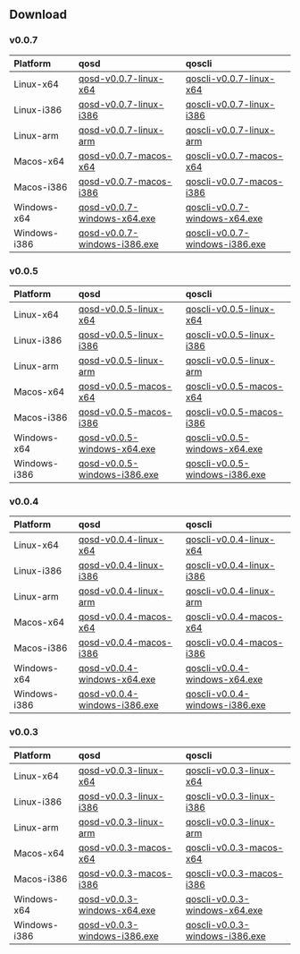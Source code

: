 
## Download

### v0.0.7

|Platform| qosd | qoscli     |
|:--|:----| :-------|
|Linux-x64|[qosd-v0.0.7-linux-x64](http://aoe-qos.oss-cn-beijing.aliyuncs.com/public/qos-testnet/v0.0.7/qosd-v0.0.7-linux-x64)|[qoscli-v0.0.7-linux-x64](http://aoe-qos.oss-cn-beijing.aliyuncs.com/public/qos-testnet/v0.0.7/qoscli-v0.0.7-linux-x64)|
|Linux-i386|[qosd-v0.0.7-linux-i386](http://aoe-qos.oss-cn-beijing.aliyuncs.com/public/qos-testnet/v0.0.7/qosd-v0.0.7-linux-i386)|[qoscli-v0.0.7-linux-i386](http://aoe-qos.oss-cn-beijing.aliyuncs.com/public/qos-testnet/v0.0.7/qoscli-v0.0.7-linux-i386)|
|Linux-arm|[qosd-v0.0.7-linux-arm](http://aoe-qos.oss-cn-beijing.aliyuncs.com/public/qos-testnet/v0.0.7/qosd-v0.0.7-linux-arm)|[qoscli-v0.0.7-linux-arm](http://aoe-qos.oss-cn-beijing.aliyuncs.com/public/qos-testnet/v0.0.7/qoscli-v0.0.7-linux-arm)|
|Macos-x64|[qosd-v0.0.7-macos-x64](http://aoe-qos.oss-cn-beijing.aliyuncs.com/public/qos-testnet/v0.0.7/qosd-v0.0.7-macos-x64)|[qoscli-v0.0.7-macos-x64](http://aoe-qos.oss-cn-beijing.aliyuncs.com/public/qos-testnet/v0.0.7/qoscli-v0.0.7-macos-x64)|
|Macos-i386|[qosd-v0.0.7-macos-i386](http://aoe-qos.oss-cn-beijing.aliyuncs.com/public/qos-testnet/v0.0.7/qosd-v0.0.7-macos-i386)|[qoscli-v0.0.7-macos-i386](http://aoe-qos.oss-cn-beijing.aliyuncs.com/public/qos-testnet/v0.0.7/qoscli-v0.0.7-macos-i386)|
|Windows-x64|[qosd-v0.0.7-windows-x64.exe](http://aoe-qos.oss-cn-beijing.aliyuncs.com/public/qos-testnet/v0.0.7/qosd-v0.0.7-windows-x64.exe)|[qoscli-v0.0.7-windows-x64.exe](http://aoe-qos.oss-cn-beijing.aliyuncs.com/public/qos-testnet/v0.0.7/qoscli-v0.0.7-windows-x64.exe)|
|Windows-i386|[qosd-v0.0.7-windows-i386.exe](http://aoe-qos.oss-cn-beijing.aliyuncs.com/public/qos-testnet/v0.0.7/qosd-v0.0.7-windows-i386.exe)|[qoscli-v0.0.7-windows-i386.exe](http://aoe-qos.oss-cn-beijing.aliyuncs.com/public/qos-testnet/v0.0.7/qoscli-v0.0.7-windows-i386.exe)|


### v0.0.5

|Platform| qosd | qoscli     |
|:--|:----| :-------|
|Linux-x64|[qosd-v0.0.5-linux-x64](http://aoe-qos.oss-cn-beijing.aliyuncs.com/public/qos-testnet/v0.0.5/qosd-v0.0.5-linux-x64)|[qoscli-v0.0.5-linux-x64](http://aoe-qos.oss-cn-beijing.aliyuncs.com/public/qos-testnet/v0.0.5/qoscli-v0.0.5-linux-x64)|
|Linux-i386|[qosd-v0.0.5-linux-i386](http://aoe-qos.oss-cn-beijing.aliyuncs.com/public/qos-testnet/v0.0.5/qosd-v0.0.5-linux-i386)|[qoscli-v0.0.5-linux-i386](http://aoe-qos.oss-cn-beijing.aliyuncs.com/public/qos-testnet/v0.0.5/qoscli-v0.0.5-linux-i386)|
|Linux-arm|[qosd-v0.0.5-linux-arm](http://aoe-qos.oss-cn-beijing.aliyuncs.com/public/qos-testnet/v0.0.5/qosd-v0.0.5-linux-arm)|[qoscli-v0.0.5-linux-arm](http://aoe-qos.oss-cn-beijing.aliyuncs.com/public/qos-testnet/v0.0.5/qoscli-v0.0.5-linux-arm)|
|Macos-x64|[qosd-v0.0.5-macos-x64](http://aoe-qos.oss-cn-beijing.aliyuncs.com/public/qos-testnet/v0.0.5/qosd-v0.0.5-macos-x64)|[qoscli-v0.0.5-macos-x64](http://aoe-qos.oss-cn-beijing.aliyuncs.com/public/qos-testnet/v0.0.5/qoscli-v0.0.5-macos-x64)|
|Macos-i386|[qosd-v0.0.5-macos-i386](http://aoe-qos.oss-cn-beijing.aliyuncs.com/public/qos-testnet/v0.0.5/qosd-v0.0.5-macos-i386)|[qoscli-v0.0.5-macos-i386](http://aoe-qos.oss-cn-beijing.aliyuncs.com/public/qos-testnet/v0.0.5/qoscli-v0.0.5-macos-i386)|
|Windows-x64|[qosd-v0.0.5-windows-x64.exe](http://aoe-qos.oss-cn-beijing.aliyuncs.com/public/qos-testnet/v0.0.5/qosd-v0.0.5-windows-x64.exe)|[qoscli-v0.0.5-windows-x64.exe](http://aoe-qos.oss-cn-beijing.aliyuncs.com/public/qos-testnet/v0.0.5/qoscli-v0.0.5-windows-x64.exe)|
|Windows-i386|[qosd-v0.0.5-windows-i386.exe](http://aoe-qos.oss-cn-beijing.aliyuncs.com/public/qos-testnet/v0.0.5/qosd-v0.0.5-windows-i386.exe)|[qoscli-v0.0.5-windows-i386.exe](http://aoe-qos.oss-cn-beijing.aliyuncs.com/public/qos-testnet/v0.0.5/qoscli-v0.0.5-windows-i386.exe)|

### v0.0.4

|Platform| qosd | qoscli     |
|:--|:----| :-------|
|Linux-x64|[qosd-v0.0.4-linux-x64](http://aoe-qos.oss-cn-beijing.aliyuncs.com/public/qos-testnet/v0.0.4/qosd-v0.0.4-linux-x64)|[qoscli-v0.0.4-linux-x64](http://aoe-qos.oss-cn-beijing.aliyuncs.com/public/qos-testnet/v0.0.4/qoscli-v0.0.4-linux-x64)|
|Linux-i386|[qosd-v0.0.4-linux-i386](http://aoe-qos.oss-cn-beijing.aliyuncs.com/public/qos-testnet/v0.0.4/qosd-v0.0.4-linux-i386)|[qoscli-v0.0.4-linux-i386](http://aoe-qos.oss-cn-beijing.aliyuncs.com/public/qos-testnet/v0.0.4/qoscli-v0.0.4-linux-i386)|
|Linux-arm|[qosd-v0.0.4-linux-arm](http://aoe-qos.oss-cn-beijing.aliyuncs.com/public/qos-testnet/v0.0.4/qosd-v0.0.4-linux-arm)|[qoscli-v0.0.4-linux-arm](http://aoe-qos.oss-cn-beijing.aliyuncs.com/public/qos-testnet/v0.0.4/qoscli-v0.0.4-linux-arm)|
|Macos-x64|[qosd-v0.0.4-macos-x64](http://aoe-qos.oss-cn-beijing.aliyuncs.com/public/qos-testnet/v0.0.4/qosd-v0.0.4-macos-x64)|[qoscli-v0.0.4-macos-x64](http://aoe-qos.oss-cn-beijing.aliyuncs.com/public/qos-testnet/v0.0.4/qoscli-v0.0.4-macos-x64)|
|Macos-i386|[qosd-v0.0.4-macos-i386](http://aoe-qos.oss-cn-beijing.aliyuncs.com/public/qos-testnet/v0.0.4/qosd-v0.0.4-macos-i386)|[qoscli-v0.0.4-macos-i386](http://aoe-qos.oss-cn-beijing.aliyuncs.com/public/qos-testnet/v0.0.4/qoscli-v0.0.4-macos-i386)|
|Windows-x64|[qosd-v0.0.4-windows-x64.exe](http://aoe-qos.oss-cn-beijing.aliyuncs.com/public/qos-testnet/v0.0.4/qosd-v0.0.4-windows-x64.exe)|[qoscli-v0.0.4-windows-x64.exe](http://aoe-qos.oss-cn-beijing.aliyuncs.com/public/qos-testnet/v0.0.4/qoscli-v0.0.4-windows-x64.exe)|
|Windows-i386|[qosd-v0.0.4-windows-i386.exe](http://aoe-qos.oss-cn-beijing.aliyuncs.com/public/qos-testnet/v0.0.4/qosd-v0.0.4-windows-i386.exe)|[qoscli-v0.0.4-windows-i386.exe](http://aoe-qos.oss-cn-beijing.aliyuncs.com/public/qos-testnet/v0.0.4/qoscli-v0.0.4-windows-i386.exe)|

### v0.0.3

|Platform| qosd | qoscli     |
|:--|:----| :-------|
|Linux-x64|[qosd-v0.0.3-linux-x64](http://aoe-qos.oss-cn-beijing.aliyuncs.com/public/qos-testnet/v0.0.3/qosd-v0.0.3-linux-x64)|[qoscli-v0.0.3-linux-x64](http://aoe-qos.oss-cn-beijing.aliyuncs.com/public/qos-testnet/v0.0.3/qoscli-v0.0.3-linux-x64)|
|Linux-i386|[qosd-v0.0.3-linux-i386](http://aoe-qos.oss-cn-beijing.aliyuncs.com/public/qos-testnet/v0.0.3/qosd-v0.0.3-linux-i386)|[qoscli-v0.0.3-linux-i386](http://aoe-qos.oss-cn-beijing.aliyuncs.com/public/qos-testnet/v0.0.3/qoscli-v0.0.3-linux-i386)|
|Linux-arm|[qosd-v0.0.3-linux-arm](http://aoe-qos.oss-cn-beijing.aliyuncs.com/public/qos-testnet/v0.0.3/qosd-v0.0.3-linux-arm)|[qoscli-v0.0.3-linux-arm](http://aoe-qos.oss-cn-beijing.aliyuncs.com/public/qos-testnet/v0.0.3/qoscli-v0.0.3-linux-arm)|
|Macos-x64|[qosd-v0.0.3-macos-x64](http://aoe-qos.oss-cn-beijing.aliyuncs.com/public/qos-testnet/v0.0.3/qosd-v0.0.3-macos-x64)|[qoscli-v0.0.3-macos-x64](http://aoe-qos.oss-cn-beijing.aliyuncs.com/public/qos-testnet/v0.0.3/qoscli-v0.0.3-macos-x64)|
|Macos-i386|[qosd-v0.0.3-macos-i386](http://aoe-qos.oss-cn-beijing.aliyuncs.com/public/qos-testnet/v0.0.3/qosd-v0.0.3-macos-i386)|[qoscli-v0.0.3-macos-i386](http://aoe-qos.oss-cn-beijing.aliyuncs.com/public/qos-testnet/v0.0.3/qoscli-v0.0.3-macos-i386)|
|Windows-x64|[qosd-v0.0.3-windows-x64.exe](http://aoe-qos.oss-cn-beijing.aliyuncs.com/public/qos-testnet/v0.0.3/qosd-v0.0.3-windows-x64.exe)|[qoscli-v0.0.3-windows-x64.exe](http://aoe-qos.oss-cn-beijing.aliyuncs.com/public/qos-testnet/v0.0.3/qoscli-v0.0.3-windows-x64.exe)|
|Windows-i386|[qosd-v0.0.3-windows-i386.exe](http://aoe-qos.oss-cn-beijing.aliyuncs.com/public/qos-testnet/v0.0.3/qosd-v0.0.3-windows-i386.exe)|[qoscli-v0.0.3-windows-i386.exe](http://aoe-qos.oss-cn-beijing.aliyuncs.com/public/qos-testnet/v0.0.3/qoscli-v0.0.3-windows-i386.exe)|
